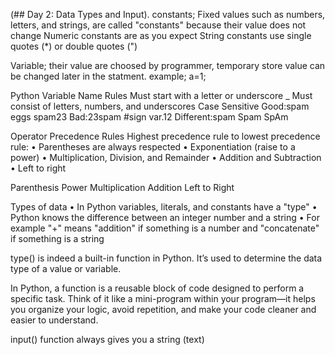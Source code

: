  (## Day 2: Data Types and Input).
 constants; Fixed values such as numbers, letters, and strings, are called
"constants" because their value does not change
Numeric constants are as you expect
String constants use single quotes (*)
or double quotes (")

Variable; their value are choosed by programmer, temporary store value can be changed later in the statment.
example; a=1;

Python Variable Name Rules
Must start with a letter or underscore _
Must consist of letters, numbers, and underscores
Case Sensitive
Good:spam  eggs  spam23
Bad:23spam  #sign  var.12
Different:spam  Spam  SpAm

Operator Precedence Rules
Highest precedence rule to lowest precedence rule:
• Parentheses are always respected
• Exponentiation (raise to a power)
• Multiplication, Division, and Remainder
• Addition and Subtraction
• Left to right

 Parenthesis
Power
Multiplication
Addition
Left to Right


Types of data
• In Python variables, literals, and
constants have a "type"
• Python knows the difference between
an integer number and a string
• For example "+" means "addition" if
something is a number and
"concatenate" if something is a string

type() is indeed a built-in function in Python. It’s used to determine the data type of a value or variable.

In Python, a function is a reusable block of code designed to perform a specific task. Think of it like a mini-program within your program—it helps you organize your logic, avoid repetition, and make your code cleaner and easier to understand.


 input() function always gives you a string (text)
